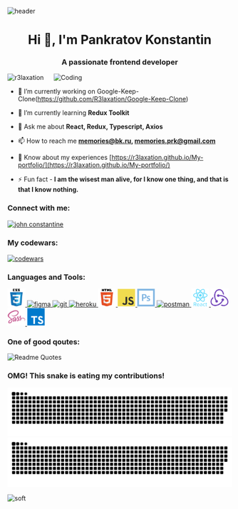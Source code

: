 ![header](https://capsule-render.vercel.app/api?type=waving&color=gradient&height=256&section=header&text=Hello%20Guest!&fontSize=75&animation=fadeIn&fontAlignY=38&desc=Welcome%20to%20my%20GitHub%20profile!%20Put%20stars,%20fork%20and%20contribute!&descAlignY=51&descAlign=62)

<h1 align="center">Hi 👋, I'm Pankratov Konstantin</h1>
<h3 align="center">A passionate frontend developer</h3>


<img align="right" alt="Coding" width="400" src="https://c.tenor.com/2MbU9-633q8AAAAC/jim-carrey-typing.gif">

<p align="left"> <img src="https://komarev.com/ghpvc/?username=r3laxation&label=Profile%20views&color=0e75b6&style=flat" alt="r3laxation" /> </p>

- 🔭 I’m currently working on Google-Keep-Clone(https://github.com/R3laxation/Google-Keep-Clone)

- 🌱 I’m currently learning **Redux Toolkit**

- 💬 Ask me about **React, Redux, Typescript, Axios**

- 📫 How to reach me **memories@bk.ru, memories.prk@gmail.com**

- 📄 Know about my experiences [https://r3laxation.github.io/My-portfolio/](https://r3laxation.github.io/My-portfolio/)

- ⚡ Fun fact -  **I am the wisest man alive, for I know one thing, and that is that I know nothing.**

<h3 align="left">Connect with me:</h3>
<p align="left">
<a href="https://linkedin.com/in/konstantin-pankratov" target="blank"><img align="center" src="https://raw.githubusercontent.com/rahuldkjain/github-profile-readme-generator/master/src/images/icons/Social/linked-in-alt.svg" alt="john constantine" height="30" width="40" /></a>


<h3 align="left">My codewars:</h3>

[![codewars](https://www.codewars.com/users/JohnConstantine/badges/large)](https://www.codewars.com/users/JohnConstantine) 

<h3 align="left">Languages and Tools:</h3>
<p align="left"> <a href="https://www.w3schools.com/css/" target="_blank" rel="noreferrer"> <img src="https://raw.githubusercontent.com/devicons/devicon/master/icons/css3/css3-original-wordmark.svg" alt="css3" width="40" height="40"/> </a> <a href="https://www.figma.com/" target="_blank" rel="noreferrer"> <img src="https://www.vectorlogo.zone/logos/figma/figma-icon.svg" alt="figma" width="40" height="40"/> </a> <a href="https://git-scm.com/" target="_blank" rel="noreferrer"> <img src="https://www.vectorlogo.zone/logos/git-scm/git-scm-icon.svg" alt="git" width="40" height="40"/> </a> <a href="https://heroku.com" target="_blank" rel="noreferrer"> <img src="https://www.vectorlogo.zone/logos/heroku/heroku-icon.svg" alt="heroku" width="40" height="40"/> </a> <a href="https://www.w3.org/html/" target="_blank" rel="noreferrer"> <img src="https://raw.githubusercontent.com/devicons/devicon/master/icons/html5/html5-original-wordmark.svg" alt="html5" width="40" height="40"/> </a> <a href="https://developer.mozilla.org/en-US/docs/Web/JavaScript" target="_blank" rel="noreferrer"> <img src="https://raw.githubusercontent.com/devicons/devicon/master/icons/javascript/javascript-original.svg" alt="javascript" width="40" height="40"/> </a> <a href="https://www.photoshop.com/en" target="_blank" rel="noreferrer"> <img src="https://raw.githubusercontent.com/devicons/devicon/master/icons/photoshop/photoshop-line.svg" alt="photoshop" width="40" height="40"/> </a> <a href="https://postman.com" target="_blank" rel="noreferrer"> <img src="https://www.vectorlogo.zone/logos/getpostman/getpostman-icon.svg" alt="postman" width="40" height="40"/> </a> <a href="https://reactjs.org/" target="_blank" rel="noreferrer"> <img src="https://raw.githubusercontent.com/devicons/devicon/master/icons/react/react-original-wordmark.svg" alt="react" width="40" height="40"/> </a> <a href="https://redux.js.org" target="_blank" rel="noreferrer"> <img src="https://raw.githubusercontent.com/devicons/devicon/master/icons/redux/redux-original.svg" alt="redux" width="40" height="40"/> </a> <a href="https://sass-lang.com" target="_blank" rel="noreferrer"> <img src="https://raw.githubusercontent.com/devicons/devicon/master/icons/sass/sass-original.svg" alt="sass" width="40" height="40"/> </a> <a href="https://www.typescriptlang.org/" target="_blank" rel="noreferrer"> <img src="https://raw.githubusercontent.com/devicons/devicon/master/icons/typescript/typescript-original.svg" alt="typescript" width="40" height="40"/> </a> </p>



<!-- <div><img align="left" src="https://github-readme-stats.vercel.app/api/top-langs?username=r3laxation&show_icons=true&locale=en&layout=compact&theme=gruvbox" alt="r3laxation" /></div>

<div><img align="center" src="https://github-readme-stats.vercel.app/api?username=r3laxation&show_icons=true&hide=prs&locale=en&theme=gruvbox" alt="r3laxation" /></div> -->




<h3 align="left">One of good qoutes:</h3>

![Readme Quotes](https://quotes-github-readme.vercel.app/api?type=horizontal&theme=gruvbox)

<h3 align="left">OMG! This snake is eating my contributions!</h3>

![github contribution grid snake animation](https://raw.githubusercontent.com/R3laxation/R3laxation/output/github-contribution-grid-snake-dark.svg#gh-dark-mode-only)![github contribution grid snake animation](https://raw.githubusercontent.com/teuchezh/teuchezh/output/github-contribution-grid-snake.svg#gh-light-mode-only)


![soft](https://capsule-render.vercel.app/api?type=soft&color=gradient&text=Come%20again!&fontSize=40&animation=twinkling)

